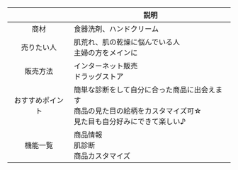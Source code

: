 ||説明|
|:---:|---|
|商材|食器洗剤、ハンドクリーム|
|売りたい人|肌荒れ、肌の乾燥に悩んでいる人<br>主婦の方をメインに|
|販売方法|インターネット販売<br>ドラッグストア|
|おすすめポイント|簡単な診断をして自分に合った商品に出会えます<br>商品の見た目の絵柄をカスタマイズ可☆<br>見た目も自分好みにできて楽しい♪|
|機能一覧|商品情報<br>肌診断<br>商品カスタマイズ|

